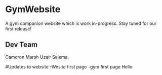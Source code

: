# GymWebsite
A gym companion website which is work in-progress. Stay tuned for our first release!

## Dev Team
Cameron Marsh
Uzair Salema

#Updates to website 
-Wesite first page
-gym first page 
Hello



